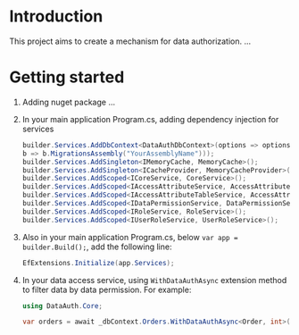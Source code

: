 # Introduction

This project aims to create a mechanism for data authorization.
...

# Getting started

1. Adding nuget package ...
2. In your main application Program.cs, adding dependency injection for services
   ```csharp
   builder.Services.AddDbContext<DataAuthDbContext>(options => options.UseSqlServer("name=ConnectionStrings:YourConnectionStringName",
   b => b.MigrationsAssembly("YourAssemblyName")));
   builder.Services.AddSingleton<IMemoryCache, MemoryCache>();
   builder.Services.AddSingleton<ICacheProvider, MemoryCacheProvider>();
   builder.Services.AddScoped<ICoreService, CoreService>();
   builder.Services.AddScoped<IAccessAttributeService, AccessAttributeService>();
   builder.Services.AddScoped<IAccessAttributeTableService, AccessAttributeTableService>();
   builder.Services.AddScoped<IDataPermissionService, DataPermissionService>();
   builder.Services.AddScoped<IRoleService, RoleService>();
   builder.Services.AddScoped<IUserRoleService, UserRoleService>();
   ```
3. Also in your main application Program.cs, below `var app = builder.Build();`, add the following line:
   ```csharp
   EfExtensions.Initialize(app.Services);
   ```
4. In your data access service, using `WithDataAuthAsync` extension method to filter data by data permission. For example:

   ```csharp
   using DataAuth.Core;

   var orders = await _dbContext.Orders.WithDataAuthAsync<Order, int>("2", "STORE", x => x.StoreId.Value);
   ```
